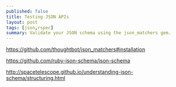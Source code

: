 ```yaml
---
published: false
title: Testing JSON APIs
layout: post
tags: [json,rspec]
summary: Validate your JSON schema using the json_matchers gem.
---
```


https://github.com/thoughtbot/json_matchers#installation

https://github.com/ruby-json-schema/json-schema

http://spacetelescope.github.io/understanding-json-schema/structuring.html


